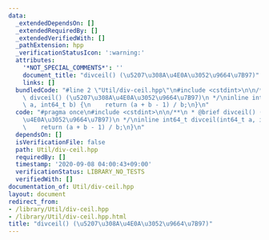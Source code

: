 ```yaml
---
data:
  _extendedDependsOn: []
  _extendedRequiredBy: []
  _extendedVerifiedWith: []
  _pathExtension: hpp
  _verificationStatusIcon: ':warning:'
  attributes:
    '*NOT_SPECIAL_COMMENTS*': ''
    document_title: "divceil() (\u5207\u308A\u4E0A\u3052\u9664\u7B97)"
    links: []
  bundledCode: "#line 2 \"Util/div-ceil.hpp\"\n#include <cstdint>\n\n/**\n * @brief\
    \ divceil() (\u5207\u308A\u4E0A\u3052\u9664\u7B97)\n */\ninline int64_t divceil(int64_t\
    \ a, int64_t b) {\n    return (a + b - 1) / b;\n}\n"
  code: "#pragma once\n#include <cstdint>\n\n/**\n * @brief divceil() (\u5207\u308A\
    \u4E0A\u3052\u9664\u7B97)\n */\ninline int64_t divceil(int64_t a, int64_t b) {\n\
    \    return (a + b - 1) / b;\n}\n"
  dependsOn: []
  isVerificationFile: false
  path: Util/div-ceil.hpp
  requiredBy: []
  timestamp: '2020-09-08 04:00:43+09:00'
  verificationStatus: LIBRARY_NO_TESTS
  verifiedWith: []
documentation_of: Util/div-ceil.hpp
layout: document
redirect_from:
- /library/Util/div-ceil.hpp
- /library/Util/div-ceil.hpp.html
title: "divceil() (\u5207\u308A\u4E0A\u3052\u9664\u7B97)"
---
```

